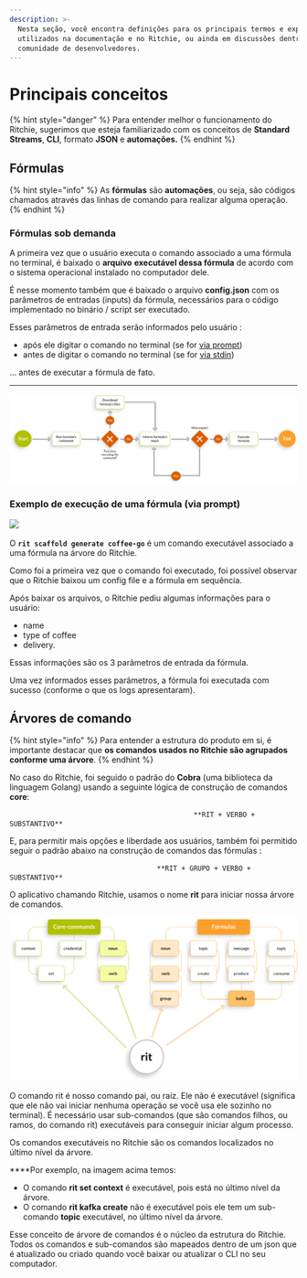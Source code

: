 ```yaml
---
description: >-
  Nesta seção, você encontra definições para os principais termos e expressões
  utilizados na documentação e no Ritchie, ou ainda em discussões dentro da
  comunidade de desenvolvedores.
---
```


# Principais conceitos

{% hint style="danger" %}
Para entender melhor o funcionamento do Ritchie, sugerimos que esteja familiarizado com os conceitos de **Standard Streams**, **CLI**, formato **JSON** e **automações.**
{% endhint %}

## Fórmulas 

{% hint style="info" %}
As **fórmulas** são **automações**, ou seja, são códigos chamados através das linhas de comando para realizar alguma operação.
{% endhint %}

### Fórmulas sob demanda

A primeira vez que o usuário executa o comando associado a uma fórmula no terminal, é baixado o **arquivo** **executável dessa fórmula** de acordo com o sistema operacional instalado no computador dele.

É nesse momento também que é baixado o arquivo **config.json** com os parâmetros de entradas \(inputs\) da fórmula, necessários para o código implementado no binário / script ser executado.

Esses parâmetros de entrada serão informados pelo usuário :

* após ele digitar o comando no terminal \(se for [via prompt](primeiros-passos/executando-comandos/via-prompt.md)\)
* antes de digitar o comando no terminal \(se for [via stdin](primeiros-passos/executando-comandos/via-stdin.md)\)

... antes de executar a fórmula de fato.  
****

![](.gitbook/assets/fluxo-formulas.png)

### 

### Exemplo de execução de uma fórmula \(via prompt\)

![](.gitbook/assets/rit-scaffold-generate-coffee-go%20%281%29.gif)

O **`rit scaffold generate coffee-go`** é um comando executável associado a uma fórmula na árvore do Ritchie.

Como foi a primeira vez que o comando foi executado, foi possível observar que o Ritchie baixou um config file e a fórmula em sequência.

Após baixar os arquivos, o Ritchie pediu algumas informações para o usuário: 

* name
* type of coffee
* delivery. 

Essas informações são os 3 parâmetros de entrada da fórmula.

Uma vez informados esses parâmetros, a fórmula foi executada com sucesso \(conforme o que os logs apresentaram\).

## Árvores de comando

{% hint style="info" %}
Para entender a estrutura do produto em si, é importante destacar que **os comandos usados no Ritchie são agrupados conforme uma árvore**. 
{% endhint %}

No caso do Ritchie, foi seguido o padrão do **Cobra** \(uma biblioteca da linguagem Golang\) usando a seguinte lógica de construção de comandos **core**:

                                                 **RIT + VERBO + SUBSTANTIVO**

E, para permitir mais opções e liberdade aos usuários, também foi permitido seguir o padrão abaixo na construção de comandos das fórmulas :

                                        **RIT + GRUPO + VERBO + SUBSTANTIVO**

O aplicativo chamando Ritchie, usamos o nome **rit** para iniciar nossa árvore de comandos.

![](.gitbook/assets/arvore-rit.png)

O comando rit é nosso comando pai, ou raíz. Ele não é executável \(significa que ele não vai iniciar nenhuma operação se você usa ele sozinho no terminal\). É necessário usar sub-comandos \(que são comandos filhos, ou ramos, do comando rit\) executáveis para conseguir iniciar algum processo.

Os comandos executáveis no Ritchie são os comandos localizados no último nível da árvore.  
  
****Por exemplo, na imagem acima temos: 

* O comando **rit set context** é executável, pois está no último nível da árvore.
* O comando **rit kafka create** não é executável pois ele tem um sub-comando **topic** executável, no último nível da árvore.

Esse conceito de árvore de comandos é o núcleo da estrutura do Ritchie. Todos os comandos e sub-comandos são mapeados dentro de um json que é atualizado ou criado quando você baixar ou atualizar o CLI no seu computador.

